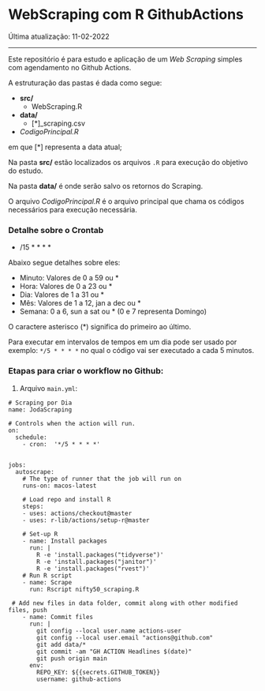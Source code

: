 
# WebScraping com R GithubActions

Última atualização: 11-02-2022

<hr/>

Este repositório é para estudo e aplicação de um *Web Scraping* simples
com agendamento no Github Actions.

A estruturação das pastas é dada como segue:

-   **src/**
    -   WebScraping.R
-   **data/**
    -   \[\*\]\_scraping.csv
-   *CodigoPrincipal.R*

em que \[\*\] representa a data atual;

Na pasta **src/** estão localizados os arquivos `.R` para execução do
objetivo do estudo.

Na pasta **data/** é onde serão salvo os retornos do Scraping.

O arquivo *CodigoPrincipal.R* é o arquivo principal que chama os códigos
necessários para execução necessária.

### Detalhe sobre o Crontab

-   /15 \* \* \* \*

Abaixo segue detalhes sobre eles:

-   Minuto: Valores de 0 a 59 ou \*
-   Hora: Valores de 0 a 23 ou \*
-   Dia: Valores de 1 a 31 ou \*
-   Mês: Valores de 1 a 12, jan a dec ou \*
-   Semana: 0 a 6, sun a sat ou \* (0 e 7 representa Domingo)

O caractere asterisco (\*) significa do primeiro ao último.

Para executar em intervalos de tempos em um dia pode ser usado por
exemplo: `*/5 * * * *` no qual o código vai ser executado a cada 5
minutos.

### Etapas para criar o workflow no Github:

1.  Arquivo `main.yml`:

<!-- -->

    # Scraping por Dia
    name: JodaScraping

    # Controls when the action will run.
    on:
      schedule:
        - cron:  '*/5 * * * *'


    jobs: 
      autoscrape:
        # The type of runner that the job will run on
        runs-on: macos-latest

        # Load repo and install R
        steps:
        - uses: actions/checkout@master
        - uses: r-lib/actions/setup-r@master

        # Set-up R
        - name: Install packages
          run: |
            R -e 'install.packages("tidyverse")'
            R -e 'install.packages("janitor")'
            R -e 'install.packages("rvest")'
        # Run R script
        - name: Scrape
          run: Rscript nifty50_scraping.R
          
     # Add new files in data folder, commit along with other modified files, push
        - name: Commit files
          run: |
            git config --local user.name actions-user
            git config --local user.email "actions@github.com"
            git add data/*
            git commit -am "GH ACTION Headlines $(date)"
            git push origin main
          env:
            REPO_KEY: ${{secrets.GITHUB_TOKEN}}
            username: github-actions

